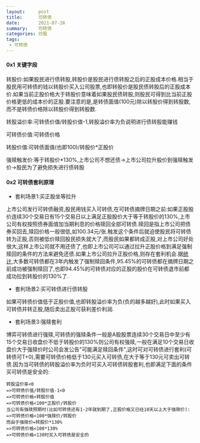 ```yaml
---
layout:     post
title:      可转债
date:       2021-07-28
summary:    可转债
categories: 炒股
tags:
 - 可转债
---
```


#### 0x1 关键字段


转股价:如果股民进行债转股,转股价是股民进行债转股之后的正股成本价格.相当于股民用可转债的钱以转股价买入公司股票,也即转股价是股民债转股后的正股成本价.如果当前正股价格大于转股价意味着如果股民债转股,则股民可得到比当前正股价格更低的成本价的正股.要注意的是,是转债面值(100元)除以转股价得到转股数,而不是转债价格除以转股价得到转股数.

转股溢价率:可转债价值/转股价值-1,转股溢价率为负说明进行债转股能赚钱

可转债价值:可转债价格

转股价值:可转债面值(也即100)/转股价*正股价

强赎触发价:等于转股价*130%,上市公司不想还债->上市公司拉升股价到强赎触发价->股民为了避免损失进行债转股


#### 0x2 可转债套利原理

+ 套利场景1:买正股坐等拉升

上市公司发行可转债融资,股民用钱买入可转债,在可转债摘牌日期之前:如果正股股价连续30个交易日有15个交易日以上满足正股股价大于等于转股价的130%,上市公司有权按照债券面值加当期利息的价格赎回全部可转债.赎回是指上市公司把债券买回去,赎回价格一般很低,如100.34元/张.触发这个条件后就迫使股民将可转债转为正股,否则被低价赎回股民损失就大了,而股民如果都转成正股,对上市公司好处很大,这样上市公司就不用还债了,也即上市公司可以通过拉升正股价格到满足强制赎回的条件的方法来避免还债.如果上市公司拉升正股价格,则存在套利机会.据[统计][1],大多数可转债都在3年内触发了强制赎回条件,95.45%的可转债都在摘牌日期之前成功被强制赎回了,也即94.45%的可转债对应的正股的股价在可转债退市前都成功拉到转股价的130%了.

+ 套利场景2:买可转债进行债转股

如果可转债价值低于正股价值,也即转股溢价率为负(负的越多越好),此时如果买入可转债并转正股,随后卖出正股可获利差价利润.

+ 套利场景3:强赎套利

博弈可转债进行强赎,可转债的强赎条件一般是A股股票连续30个交易日中至少有15个交易日收盘价不低于转股价的130%则公司有权强赎,一般在满足10个交易日收盘价大于强赎价时公司会发公告"可能满足赎回条件",这时可对可转债进行套利(可转债可T+0),需要可转债价格低于130元买入可转债,在大于等于130元可卖出可转债.因为当可转债的转股溢价率为负时可买入可转债转股套利,也即满足下面的条件买可转债是安全的:

```
转股溢价率<0
=>可转债价值/转股价值-1<0
=>可转债价格<转股价值
=>可转债价格<100*正股价/转股价
当公司有强赎预期时(比如可转债还有1-2年就到期了,正股价格又已经10天以上大于强赎价):
=>可转债价格<100*强赎价/转股价
而由于强赎价=转股价*130%
=>可转债价格<100*130%
=>可转债价格<130时买入可转债是安全的
```


[1]: http://www.360doc.com/content/20/0202/20/256040_889299313.shtml
